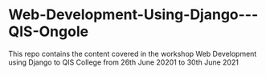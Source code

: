 # Web-Development-Using-Django---QIS-Ongole
This repo contains the content covered in the workshop Web Development using Django to QIS College from 26th June 20201 to 30th June 2021
